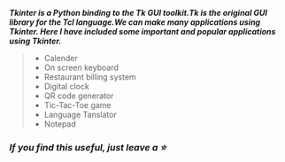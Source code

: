 

**_Tkinter is a Python binding to the Tk GUI toolkit.Tk is the original GUI library for the Tcl language.We can make many applications using Tkinter.
Here I have included some important and popular applications using Tkinter._**

> - Calender
> - On screen keyboard
> - Restaurant billing system
> - Digital clock
> - QR code generator 
> - Tic-Tac-Toe game  
> - Language Tanslator  
> - Notepad

### _**If you find this useful, just leave a :star:**_


